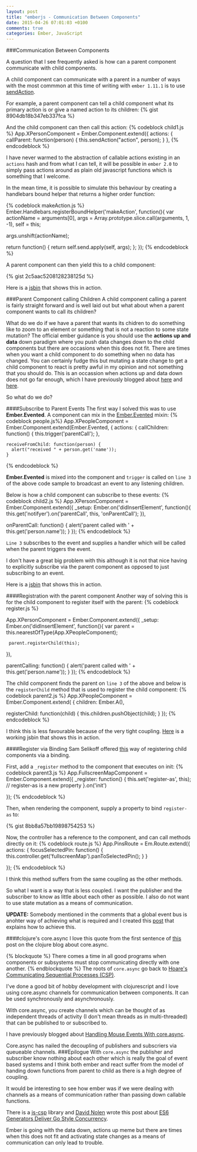 ```yaml
---
layout: post
title: "emberjs - Communication Between Components"
date: 2015-04-26 07:01:03 +0100
comments: true
categories: Ember, JavaScript
---
```

###Communication Between Components

A question that I see frequently asked is how can a parent component communicate with child components.

A child component can communicate with a parent in a number of ways with the most commmon at this time of writing with ```ember 1.11.1``` is to use <a href="http://guides.emberjs.com/v1.10.0/components/sending-actions-from-components-to-your-application/" target="_blank">sendAction</a>.

For example, a parent component can tell a child component what its primary action is or give a named action to its children:
{% gist 8904db18b347eb337fca %}

And the child component can then call this action:
{% codeblock child1.js %}
App.XPersonComponent = Ember.Component.extend({
  actions: {
    callParent: function(person) {
      this.sendAction("action", person);
    }
  },
{% endcodeblock %}

I have never warmed to the abstraction of callable actions existing in an ```actions``` hash and from what I can tell, it will be possible in ```ember 2.0``` to simply pass actions around as plain old javascript functions which is something that I welcome.

In the mean time, it is possible to simulate this behaviour by creating a handlebars bound helper that returns a higher order function:

{% codeblock makeAction.js %}
Ember.Handlebars.registerBoundHelper('makeAction', function(){
  var actionName = arguments[0],
      args = Array.prototype.slice.call(arguments, 1, -1),
      self = this;

  args.unshift(actionName);

  return function() {
    return self.send.apply(self, args);
  };
});
{% endcodeblock %}

A parent component can then yield this to a child component:

{% gist 2c5aac5208128238125d %}

Here is a <a href="http://emberjs.jsbin.com/vivasa/16/edit" target="_blank">jsbin</a> that shows this in action.

###Parent Component calling Children
A child component calling a parent is fairly straight forward and is well laid out but what about when a parent component wants to call its children?

What do we do if we have a parent that wants its chidren to do something like to zoom to an element or something that is not a reaction to some state mutation?  The official ember guidance is you should use the **actions up and data** down paradigm where you push data changes down to the child components but there are occasions when this does not fit.  There are times when you want a child component to do something when no data has changed.  You can certainly fudge this but mutating a state change to get a child component to react is pretty awful in my opinion and not something that you should do.  This is an occassion when actions up and data down does not go far enough, which I have previously blogged about <a href="http://www.thesoftwaresimpleton.com/blog/2015/02/12/emberjs-data-down/" target="_blank">here</a> and <a href="http://www.thesoftwaresimpleton.com/blog/2015/03/13/ember-reflux/" target="_blank">here</a>.

So what do we do?

####Subscribe to Parent Events
The first way I solved this was to use **Ember.Evented**.  A component can mix in the  <a href="http://emberjs.com/api/classes/Ember.Evented.html" target="_blank">Ember.Evented</a> mixin:
{% codeblock people.js%}
App.XPeopleComponent = Ember.Component.extend(Ember.Evented, {
  actions: {
    callChildren: function() {
      this.trigger('parentCall');
    },

    receiveFromChild: function(person) {
      alert("received " + person.get('name'));
    }
{% endcodeblock %}

**Ember.Evented** is mixed into the component and ```trigger``` is called on ```line 3``` of the above code sample to broadcast an event to any listening children.

Below is how a child component can subscribe to these events:
{% codeblock child2.js %}
App.XPersonComponent = Ember.Component.extend({
  _setup: Ember.on('didInsertElement', function(){
    this.get('notifyer').on('parentCall', this, 'onParentCall');
  }),

  onParentCall: function() {
    alert('parent called with ' + this.get('person.name'));
  }
});
{% endcodeblock %}

```Line 3``` subscribes to the event and supplies a handler which will be called when the parent triggers the event.

I don't have a great big problem with this although it is not that nice having to explicitly subscribe via the parent component as opposed to just subscribing to an event.

Here is a <a href="http://emberjs.jsbin.com/vivasa/16/edit" target="_blank">jsbin</a> that shows this in action.

####Registration with the parent component
Another way of solving this is for the child component to register itself with the parent:
{% codeblock register.js %}

App.XPersonComponent = Ember.Component.extend({
  _setup: Ember.on('didInsertElement', function(){
     var parent = this.nearestOfType(App.XPeopleComponent);

     parent.registerChild(this);
  }),

  parentCalling: function() {
    alert('parent called with ' + this.get('person.name'));
  }
});
{% endcodeblock %}

The child component finds the parent on ```line 3``` of the above and below is the ```registerChild``` method that is used to register the child component:
{% codeblock parent2.js %}
App.XPeopleComponent = Ember.Component.extend( {
  children: Ember.A(),

  registerChild: function(child) {
    this.children.pushObject(child);
  }
});
{% endcodeblock %}

I think this is less favourable because of the very tight coupling.  <a href="http://emberjs.jsbin.com/vivasa/17/edit" target="_blank">Here</a> is a working jsbin that shows this in action.

####Register via Binding
Sam Selikoff offered <a href="http://www.samselikoff.com/blog/getting-ember-components-to-respond-to-actions/" target="_blank">this</a> way of registering child components via a binding.

First, add a ```_register``` method to the component that executes on init:
{% codeblock parent3.js %}
App.FullscreenMapComponent = Ember.Component.extend({
  _register: function() {
    this.set('register-as', this); // register-as is a new property
  }.on('init')

});
{% endcodeblock %}

Then, when rendering the component, supply a property to bind ```register-as``` to:

{% gist 8bb8a57bb19898754253 %}

Now, the controller has a reference to the component, and can call methods directly on it:
{% codeblock route.js %}
App.PinsRoute = Em.Route.extend({
  actions: {
    focusSelectedPin: function() {
      this.controller.get('fullscreenMap').panToSelectedPin();
    }
  }

});
{% endcodeblock %}

I think this method suffers from the same coupling as the other methods.

So what I want is a way that is less coupled.  I want the publisher and the subscriber to know as little about each other as possible.  I also do not want to use state mutation as a means of communication.

**UPDATE:**  Somebody mentioned in the comments that a global event bus is anohter way of achieving what is required and I created this <a href="http://www.thesoftwaresimpleton.com/blog/2015/04/27/event-bus/" target="_blank">post</a> that explains how to achieve this.

####clojure's core.async
I love this quote from the first sentence of <a href="http://clojure.com/blog/2013/06/28/clojure-core-async-channels.html" target="_blank">this</a> post on the clojure blog about core.async.

{% blockquote %}
There comes a time in all good programs when components or subsystems must stop communicating directly with one another.
{% endblockquote %}
The roots of ```core.async``` go back to <a href="http://en.wikipedia.org/wiki/Communicating_sequential_processes">Hoare's Communicating Sequential Processes (CSP)</a>.

I've done a good bit of hobby development with clojurescript and I love using core.async channels for communication between components.  It can be used synchronously and asynchronously.

With core.async, you create channels which can be thought of as independent threads of activity (I don't mean threads as in multi-threaded) that can be published to or subscribed to.

I have previously blogged about <a href="http://www.thesoftwaresimpleton.com/blog/2014/12/30/core-dot-async-dot-mouse-dot-down/" target="_blank">Handling Mouse Events With core.async</a>.

Core.async has nailed the decoupling of publishers and subscriers via queueable channels.
###Epilogue
With ```core.async``` the publisher and subscriber know nothing about each other which is really the goal of event based systems and I think both ember and react suffer from the model of handing down functions from parent to child as there is a high degree of coupling.

It would be interesting to see how ember was if we were dealing with channels as a means of communication rather than passing down callable functions.

There is a <a href="https://github.com/ubolonton/js-csp" target="_blank">js-csp</a> library and <a href="https://twitter.com/swannodette" target="_blank">David Nolen</a> wrote this post about <a href="http://swannodette.github.io/2013/08/24/es6-generators-and-csp/" target="_blank">ES6 Generators Deliver Go Style Concurrency</a>.

Ember is going with the data down, actions up meme but there are times when this does not fit and activating state changes as a means of communication can only lead to trouble.
